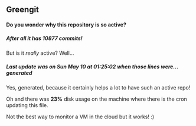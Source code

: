 ## Greengit

#### Do you wonder why this repository is so active?

##### After all it has 10877 commits!

But is it *really* active? Well...

##### Last update was on Sun May 10 at 01:25:02 when those lines were... generated

Yes, generated, because it certainly helps a lot to have such an active repo!

Oh and there was **23%** disk usage on the machine
where there is the cron updating this file.

Not the best way to monitor a VM in the cloud but it works! :)
